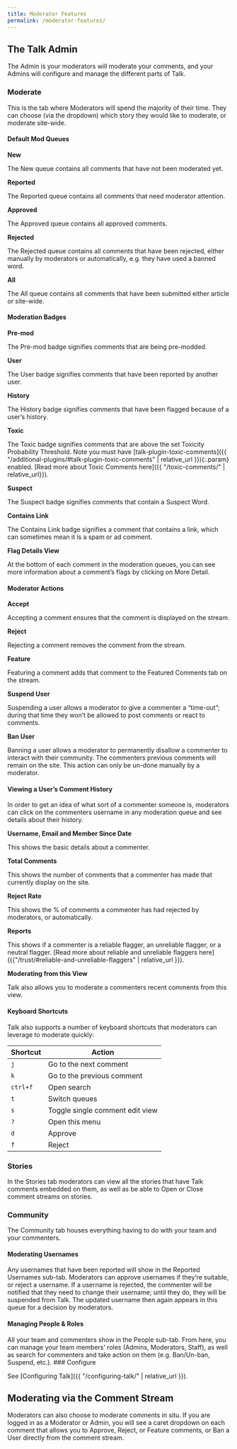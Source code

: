 ```yaml
---
title: Moderator Features
permalink: /moderator-features/
---
```


## The Talk Admin

The Admin is your moderators will moderate your comments, and your Admins will
configure and manage the different parts of Talk.

### Moderate

This is the tab where Moderators will spend the majority of their time. They can
choose (via the dropdown) which story they would like to moderate, or moderate
site-wide.

#### Default Mod Queues

**New**

The New queue contains all comments that have not been moderated yet.

**Reported**

The Reported queue contains all comments that need moderator attention.

**Approved**

The Approved queue contains all approved comments.

**Rejected**

The Rejected queue contains all comments that have been rejected, either
manually by moderators or automatically, e.g. they have used a banned word.

**All**

The All queue contains all comments that have been submitted either article or
site-wide.

#### Moderation Badges

**Pre-mod**

The Pre-mod badge signifies comments that are being pre-modded.

**User**

The User badge signifies comments that have been reported by another user.

**History**

The History badge signifies comments that have been flagged because of a user’s
history.

**Toxic**

The Toxic badge signifies comments that are above the set Toxicity Probability
Threshold. Note you must have [talk-plugin-toxic-comments]({{ "/additional-plugins/#talk-plugin-toxic-comments" | relative_url }}){:.param} enabled.
[Read more about Toxic Comments here]({{ "/toxic-comments/" | relative_url}}).

**Suspect**

The Suspect badge signifies comments that contain a Suspect Word.

**Contains Link**

The Contains Link badge signifies a comment that contains a link, which can
sometimes mean it is a spam or ad comment.

**Flag Details View**

At the bottom of each comment in the moderation queues, you can see more
information about a comment’s flags by clicking on More Detail.

#### Moderator Actions

**Accept**

Accepting a comment ensures that the comment is displayed on the stream.

**Reject**

Rejecting a comment removes the comment from the stream.

**Feature**

Featuring a comment adds that comment to the Featured Comments tab on the
stream.

**Suspend User**

Suspending a user allows a moderator to give a commenter a “time-out”; during
that time they won’t be allowed to post comments or react to comments.

**Ban User**

Banning a user allows a moderator to permanently disallow a commenter to
interact with their community. The commenters previous comments will remain on
the site. This action can only be un-done manually by a moderator.

#### Viewing a User’s Comment History

In order to get an idea of what sort of a commenter someone is, moderators can
click on the commenters username in any moderation queue and see details about
their history.

**Username, Email and Member Since Date**

This shows the basic details about a commenter.

**Total Comments**

This shows the number of comments that a commenter has made that currently
display on the site.

**Reject Rate**

This shows the % of comments a commenter has had rejected by moderators, or
automatically.

**Reports**

This shows if a commenter is a reliable flagger, an unreliable flagger, or a
neutral flagger. [Read more about reliable and unreliable flaggers here]({{"/trust/#reliable-and-unreliable-flaggers" | relative_url }}).

**Moderating from this View**

Talk also allows you to moderate a commenters recent comments from this view.

#### Keyboard Shortcuts

Talk also supports a number of keyboard shortcuts that moderators can leverage
to moderate quickly:

| Shortcut | Action                          |
| -------- | ------------------------------- |
| `j`      | Go to the next comment          |
| `k`      | Go to the previous comment      |
| `ctrl+f` | Open search                     |
| `t`      | Switch queues                   |
| `s`      | Toggle single comment edit view |
| `?`      | Open this menu                  |
| `d`      | Approve                         |
| `f`      | Reject                          |

### Stories

In the Stories tab moderators can view all the stories that have Talk comments
embedded on them, as well as be able to Open or Close comment streams on
stories.

### Community

The Community tab houses everything having to do with your team and your
commenters.

#### Moderating Usernames

Any usernames that have been reported will show in the Reported Usernames
sub-tab. Moderators can approve usernames if they’re suitable, or reject a
username. If a username is rejected, the commenter will be notified that they
need to change their username; until they do, they will be suspended from Talk.
The updated username then again appears in this queue for a decision by
moderators.

#### Managing People & Roles

All your team and commenters show in the People sub-tab. From here, you can
manage your team members’ roles (Admins, Moderators, Staff), as well as search
for commenters and take action on them (e.g. Ban/Un-ban, Suspend, etc.). ###
Configure

See [Configuring Talk]({{ "/configuring-talk/" | relative_url }}).

## Moderating via the Comment Stream

Moderators can also choose to moderate comments in situ. If you are logged in as
a Moderator or Admin, you will see a caret dropdown on each comment that allows
you to Approve, Reject, or Feature comments, or Ban a User directly from the
comment stream.
